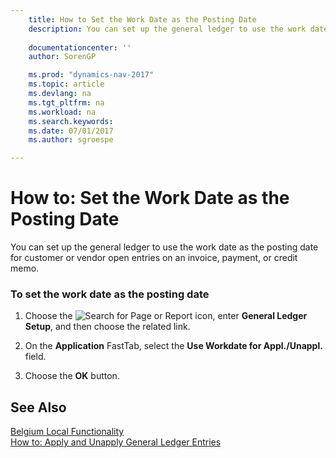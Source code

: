 ```yaml
---
    title: How to Set the Work Date as the Posting Date 
    description: You can set up the general ledger to use the work date as the posting date for customer or vendor open entries on an invoice, payment, or credit memo.
    
    documentationcenter: ''
    author: SorenGP

    ms.prod: "dynamics-nav-2017"
    ms.topic: article
    ms.devlang: na
    ms.tgt_pltfrm: na
    ms.workload: na
    ms.search.keywords:
    ms.date: 07/01/2017
    ms.author: sgroespe

---
```

# How to: Set the Work Date as the Posting Date
You can set up the general ledger to use the work date as the posting date for customer or vendor open entries on an invoice, payment, or credit memo.  
  
### To set the work date as the posting date  
  
1.  Choose the ![Search for Page or Report](media/ui-search/search_small.png "Search for Page or Report icon") icon, enter **General Ledger Setup**, and then choose the related link.  
  
2.  On the **Application** FastTab, select the **Use Workdate for Appl./Unappl.** field.  
  
3.  Choose the **OK** button.  
  
## See Also  
 [Belgium Local Functionality](belgium-local-functionality.md)   
 [How to: Apply and Unapply General Ledger Entries](how-to-apply-and-unapply-general-ledger-entries.md)